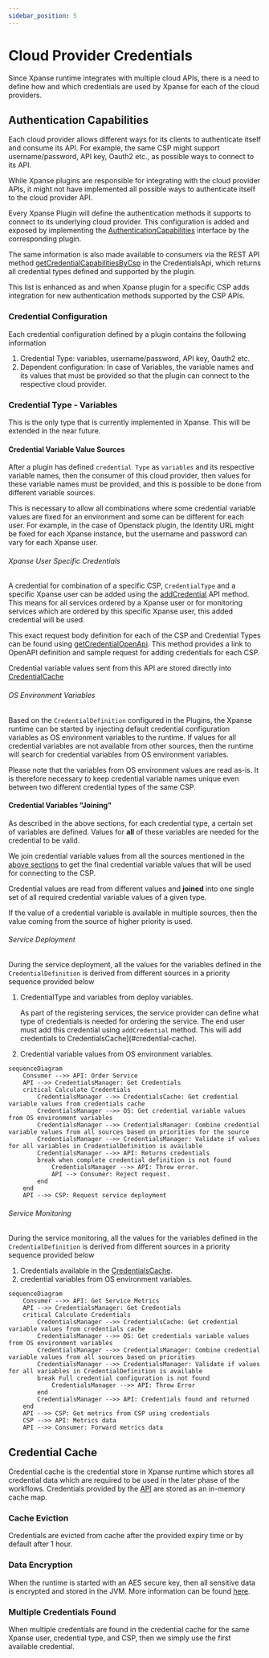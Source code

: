 ```yaml
---
sidebar_position: 5
---
```


# Cloud Provider Credentials

Since Xpanse runtime integrates with multiple cloud APIs, there is a need to define how and which credentials are used
by Xpanse for each of the cloud providers.

## Authentication Capabilities

Each cloud provider allows different ways for its clients to authenticate itself and consume its API.
For example, the same CSP might support username/password, API key, Oauth2 etc., as possible ways to connect to its API.

While Xpanse plugins are responsible for integrating with the cloud provider APIs,
it might not have implemented all possible ways to authenticate itself to the cloud provider API.

Every Xpanse Plugin will define the authentication methods it supports to connect to its underlying cloud provider.
This configuration is added and exposed by implementing
the [AuthenticationCapabilities](https://github.com/eclipse-xpanse/xpanse/blob/main/modules/credential/src/main/java/org/eclipse/xpanse/modules/credential/AuthenticationCapabilities.java)
interface by the corresponding plugin.

The same information is also made available to consumers via the REST API
method [getCredentialCapabilitiesByCsp](https://eclipse-xpanse.github.io/xpanse-website/docs/api/#tag/Credentials-Management/operation/getCredentialDefinitionsByCsp)
in the CredentialsApi, which returns all credential types defined and supported by the plugin.

This list is enhanced as and when Xpanse plugin for a specific CSP adds integration for new authentication methods
supported by the CSP APIs.

### Credential Configuration

Each credential configuration defined by a plugin contains the following information

1. Credential Type: variables, username/password, API key, Oauth2 etc.
2. Dependent configuration: In case of Variables, the variable names and its values that must be provided so that the
   plugin can connect to the respective cloud provider.

### Credential Type - Variables

This is the only type that is currently implemented in Xpanse. This will be extended in the near future.

#### Credential Variable Value Sources

After a plugin has defined `credential Type` as `variables` and its respective variable names, then the consumer of this
cloud provider, then values for these variable names must be provided, and this is possible to be done from different
variable sources.

This is necessary to allow all combinations where some credential variable values are fixed for an environment
and some can be different for each user.
For example, in the case of Openstack plugin, the Identity URL might be fixed for each
Xpanse instance, but the username and password can vary for each Xpanse user.

###### Xpanse User Specific Credentials

A credential for combination of a specific CSP, `CredentialType` and a specific Xpanse user can be added using
the [addCredential](https://eclipse-xpanse.github.io/xpanse-website/docs/api/#tag/Credentials-Management/operation/addCredential)
API method.
This means for all services ordered by a Xpanse user or for monitoring services which are ordered by this
specific Xpanse user, this added credential will be used.

This exact request body definition for each of the CSP and Credential Types can be found
using [getCredentialOpenApi](https://eclipse-xpanse.github.io/xpanse-website/docs/api/#tag/Services-Available/operation/getCredentialOpenApi).
This method provides a link to OpenAPI definition and sample request for adding credentials for each CSP.

Credential variable values sent from this API are stored directly into [CredentialCache](#credential-cache)

###### OS Environment Variables

Based on the `CredentialDefinition` configured in the Plugins, the Xpanse runtime can be started by injecting default
credential configuration variables as OS environment variables to the runtime. If values for all credential variables
are not available from other sources, then the runtime will search for credential variables from OS environment
variables.

Please note that the variables from OS environment values are read as-is. It is therefore necessary to keep credential
variable names unique even between two different credential types of the same CSP.

#### Credential Variables "Joining"

As described in the above sections, for each credential type, a certain set of variables are defined. Values for **all**
of these variables are needed for the credential to be valid.

We join credential variable values from all the sources
mentioned in the [above sections](#Credential-Variable-Value-Sources)
to get the final credential variable values that will be used for connecting to the CSP.

Credential values are read from different values and **joined** into one single set of all required credential variable
values of a given type.

If the value of a credential variable is available in multiple sources, then the value coming from the source of higher
priority is used.

###### Service Deployment

During the service deployment, all the values for the variables defined in the `CredentialDefinition` is derived from
different sources in a priority sequence provided below

1. CredentialType and variables from deploy variables.

    As part of the registering services, the service provider can define what type of credentials is needed for ordering
    the service.
    The end user must add this credential using `addCredential` method.
    This will add credentials to CredentialsCache](#credential-cache).

2. Credential variable values from OS environment variables.

```mermaid
sequenceDiagram
    Consumer -->> API: Order Service
    API -->> CredentialsManager: Get Credentials
    critical Calculate Credentials
        CredentialsManager -->> CredentialsCache: Get credential variable values from credentials cache
        CredentialsManager -->> OS: Get credential variable values from OS environment variables
        CredentialsManager -->> CredentialsManager: Combine credential variable values from all sources based on priorities for the source
        CredentialsManager -->> CredentialsManager: Validate if values for all variables in CredentialDefinition is available
        CredentialsManager -->> API: Returns credentials
        break when complete credential definition is not found
            CredentialsManager -->> API: Throw error.
            API --> Consumer: Reject request.
        end
    end
    API -->> CSP: Request service deployment
```

###### Service Monitoring

During the service monitoring, all the values for the variables defined in the `CredentialDefinition` is derived from
different sources in a priority sequence provided below

1. Credentials available in the [CredentialsCache](#credential-cache).
2. credential variables from OS environment variables.

```mermaid
sequenceDiagram
    Consumer -->> API: Get Service Metrics
    API -->> CredentialsManager: Get Credentials
    critical Calculate Credentials
        CredentialsManager -->> CredentialsCache: Get credential variable values from credentials cache
        CredentialsManager -->> OS: Get credentials variable values from OS environment variables
        CredentialsManager -->> CredentialsManager: Combine credential variable values from all sources based on priorities
        CredentialsManager -->> CredentialsManager: Validate if values for all variables in CredentialDefinition is available
        break Full credential configuration is not found
            CredentialsManager -->> API: Throw Error
        end
        CredentialsManager -->> API: Credentials found and returned
    end
    API -->> CSP: Get metrics from CSP using credentials
    CSP -->> API: Metrics data
    API -->> Consumer: Forward metrics data
```

## Credential Cache

Credential cache is the credential store in Xpanse runtime which stores all credential data which are required to be
used in the later phase of the workflows.
Credentials provided by the [API](#xpanse-user-specific-credentials) are stored as an in-memory cache map.

### Cache Eviction

Credentials are evicted from cache after the provided expiry time or by default after 1 hour.

### Data Encryption

When the runtime is started with an AES secure key, then all sensitive data is encrypted and stored in the JVM.
More information can be found [here](https://github.com/eclipse-xpanse/xpanse#sensitive-parameters-handling).

### Multiple Credentials Found

When multiple credentials are found in the credential cache for the same Xpanse user, credential type, and CSP, then we
simply use the first available credential.
